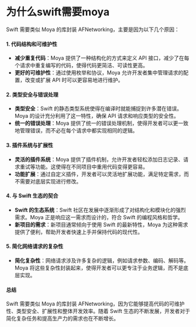 # 为什么swift需要moya

Swift 需要类似 Moya 的库封装 AFNetworking，主要是因为以下几个原因：

#### 1. 代码结构和可维护性

* **减少重复代码**：Moya 提供了一种结构化的方式来定义 API 接口，减少了在每个请求中重复编写的代码，使得代码更简洁、可读性更高。
* **更好的可维护性**：通过使用枚举和协议，Moya 允许开发者集中管理请求的配置，改变或扩展 API 时可以更容易地进行维护。

#### 2. 类型安全与错误处理

* **类型安全**：Swift 的静态类型系统使得在编译时就能捕捉到许多潜在错误。Moya 的设计充分利用了这一特性，确保 API 请求和响应类型的安全性。
* **统一的错误处理**：Moya 提供了统一的错误处理机制，使得开发者可以更一致地管理错误，而不必在每个请求中都实现相同的逻辑。

#### 3. 插件系统与扩展性

* **灵活的插件系统**：Moya 提供了插件机制，允许开发者轻松添加日志记录、请求重试等功能。这使得在不同项目中重用代码变得更容易。
* **功能扩展**：通过自定义插件，开发者可以灵活地扩展功能，满足特定需求，而不需要对底层实现进行修改。

#### 4. 与 Swift 生态的契合

* **Swift 的生态系统**：Swift 社区在发展中逐渐形成了对结构化和模块化的强烈需求。Moya 正是响应这一需求而设计的，符合 Swift 的编程风格和哲学。
* **新项目的需求**：新项目通常倾向于使用 Swift 的最新特性，Moya 为这种需求提供了便利，帮助开发者快速上手并保持代码的现代性。

#### 5. 简化网络请求的复杂性

* **简化复杂性**：网络请求涉及许多复杂的逻辑，例如请求参数、编码、解码等。Moya 将这些复杂性封装起来，使得开发者可以更专注于业务逻辑，而不是底层实现。

#### 总结

Swift 需要类似 Moya 的库封装 AFNetworking，因为它能够提高代码的可维护性、类型安全、扩展性和整体开发效率。随着 Swift 生态的不断发展，开发者对于简化复杂任务和提高生产力的需求也在不断增长。
